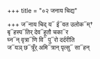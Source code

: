 +++
title = "०२ जनाय चिद्य"

+++
ज᳓नाय चिद् य᳓ ई᳓वत उलोक᳓म्†  
बृ᳓हस्प᳓तिर् देव᳓हूतौ चका᳓र  
घ्न᳓न् वृत्रा᳓णि वि᳓ पु᳓रो दर्दरीति  
ज᳓यञ् छ᳓त्रूँर् अमि᳓त्रान् पृत्सु᳓ सा᳓हन्